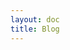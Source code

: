 ```yaml
---
layout: doc
title: Blog
---
```


<script setup>
import { defineAsyncComponent } from 'vue'
const Blog = defineAsyncComponent(() => 
  import('./.vitepress/theme/components/Blog.vue')
)
</script>

<ClientOnly>
  <Blog />
</ClientOnly> 